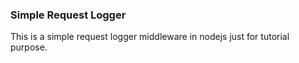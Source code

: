 ### Simple Request Logger

This is a simple request logger middleware in nodejs just for tutorial purpose.